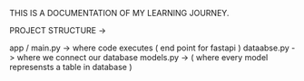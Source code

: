 THIS IS A DOCUMENTATION OF MY LEARNING JOURNEY.



PROJECT STRUCTURE ->

app / 
    main.py -> where code executes ( end point for fastapi )
    dataabse.py -> where we connect our database
    models.py -> ( where every model represensts a table in database )
    